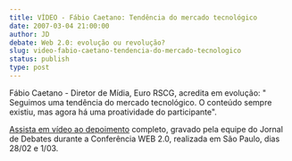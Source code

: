 ```yaml
---
title: VÍDEO - Fábio Caetano: Tendência do mercado tecnológico
date: 2007-03-04 21:00:00
author: JD
debate: Web 2.0: evolução ou revolução?
slug: video-fabio-caetano-tendencia-do-mercado-tecnologico
status: publish 
type: post
---
```


Fábio Caetano - Diretor de Mídia, Euro RSCG, acredita em evolução: " Seguimos uma tendência do mercado tecnológico. O conteúdo sempre existiu, mas agora há uma proatividade do participante".  
  
[Assista em vídeo ao depoimento](http://www.youtube.com/watch?v=LvXSOHrdVTQ) completo, gravado pela equipe do Jornal de Debates durante a Conferência WEB 2.0, realizada em São Paulo, dias 28/02 e 1/03.
